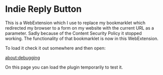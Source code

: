 Indie Reply Button
==================

This is a WebExtension which I use to replace my bookmarklet which redirected
my browser to a form on my website with the current URL as a parameter. Sadly
because of the Content Security Policy it stopped working. The functionality
of that bookmarklet is now in this WebExtension.

To load it check it out somewhere and then open:

[about:debugging](about:debugging)
    
On this page you can load the plugin temporarily to test it.
